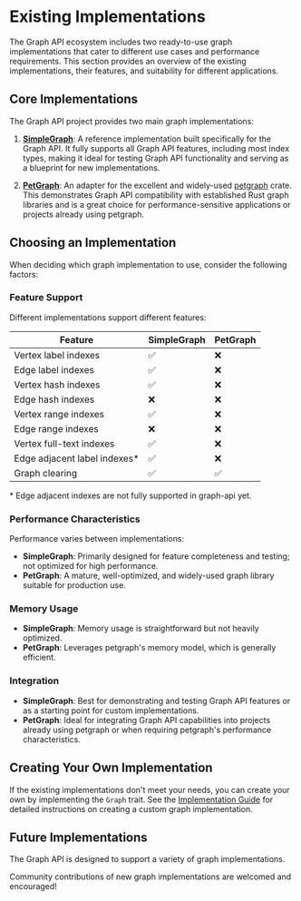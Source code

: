 # Existing Implementations

The Graph API ecosystem includes two ready-to-use graph implementations that cater to different use cases and
performance requirements. This section provides an overview of the existing implementations, their features, and
suitability for different applications.

## Core Implementations

The Graph API project provides two main graph implementations:

1. **[SimpleGraph](./implementations/simple_graph.md)**: A reference implementation built specifically for the Graph
   API. It fully supports all Graph API features, including most index types, making it ideal for testing Graph API
   functionality and serving as a blueprint for new implementations.

2. **[PetGraph](./implementations/petgraph.md)**: An adapter for the excellent and widely-used
   [petgraph](https://crates.io/crates/petgraph) crate. This demonstrates Graph API compatibility with established
   Rust graph libraries and is a great choice for performance-sensitive applications or projects already using
   petgraph.

## Choosing an Implementation

When deciding which graph implementation to use, consider the following factors:

### Feature Support

Different implementations support different features:

| Feature                      | SimpleGraph | PetGraph |
|------------------------------|-------------|----------|
| Vertex label indexes         | ✅           | ❌        |
| Edge label indexes           | ✅           | ❌        |
| Vertex hash indexes          | ✅           | ❌        |
| Edge hash indexes            | ❌           | ❌        |
| Vertex range indexes         | ✅           | ❌        |
| Edge range indexes           | ❌           | ❌        |
| Vertex full-text indexes     | ✅           | ❌        |
| Edge adjacent label indexes* | ✅           | ❌        |
| Graph clearing               | ✅           | ✅        |

\* Edge adjacent indexes are not fully supported in graph-api yet.

### Performance Characteristics

Performance varies between implementations:

- **SimpleGraph**: Primarily designed for feature completeness and testing; not optimized for high performance.
- **PetGraph**: A mature, well-optimized, and widely-used graph library suitable for production use.

### Memory Usage

- **SimpleGraph**: Memory usage is straightforward but not heavily optimized.
- **PetGraph**: Leverages petgraph's memory model, which is generally efficient.

### Integration

- **SimpleGraph**: Best for demonstrating and testing Graph API features or as a starting point for custom
  implementations.
- **PetGraph**: Ideal for integrating Graph API capabilities into projects already using petgraph or when requiring
  petgraph's performance characteristics.

## Creating Your Own Implementation

If the existing implementations don't meet your needs, you can create your own by implementing the `Graph` trait. See
the [Implementation Guide](../implementation/guide.md) for detailed instructions on creating a custom graph
implementation.

## Future Implementations

The Graph API is designed to support a variety of graph implementations.

Community contributions of new graph implementations are welcomed and encouraged!
